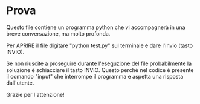 # Prova

Questo file contiene un programma python che vi accompagnerà in una breve conversazione, ma molto profonda.

Per APRIRE il file digitare "python test.py" sul terminale e dare l'invio (tasto INVIO).

Se non riuscite a proseguire durante l'eseguzione del file probabilmente la soluzione è schiacciare il tasto INVIO. Questo perchè nel codice è presente il comando "input" che interrompe il programma e aspetta una risposta dall'utente.

Grazie per l'attenzione!